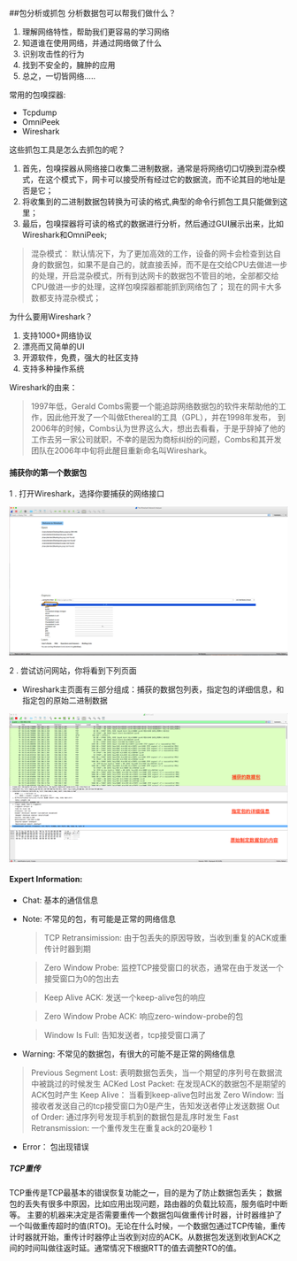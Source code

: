 ##包分析或抓包
分析数据包可以帮我们做什么？ 

1. 理解网络特性，帮助我们更容易的学习网络
2. 知道谁在使用网络，并通过网络做了什么
3. 识别攻击性的行为
4. 找到不安全的，臃肿的应用
5. 总之，一切皆网络.....

常用的包嗅探器:

* Tcpdump
* OmniPeek
* Wireshark

这些抓包工具是怎么去抓包的呢？

1. 首先，包嗅探器从网络接口收集二进制数据，通常是将网络切口切换到混杂模式，在这个模式下，网卡可以接受所有经过它的数据流，而不论其目的地址是否是它；
2. 将收集到的二进制数据包转换为可读的格式,典型的命令行抓包工具只能做到这里；
3. 最后，包嗅探器将可读的格式的数据进行分析，然后通过GUI展示出来，比如Wireshark和OmniPeek;

>混杂模式： 默认情况下，为了更加高效的工作，设备的网卡会检查到达自身的数据包，如果不是自己的，就直接丢掉，而不是在交给CPU去做进一步的处理，开启混杂模式，所有到达网卡的数据包不管目的地，全部都交给CPU做进一步的处理，这样包嗅探器都能抓到网络包了；
>现在的网卡大多数都支持混杂模式；


为什么要用Wireshark？

1. 支持1000+网络协议
2. 漂亮而又简单的UI
3. 开源软件，免费，强大的社区支持
4. 支持多种操作系统

 
Wireshark的由来：

> 1997年低，Gerald Combs需要一个能追踪网络数据包的软件来帮助他的工作，因此他开发了一个叫做Ethereal的工具（GPL），并在1998年发布， 到2006年的时候，Combs认为世界这么大，想出去看看，于是乎辞掉了他的工作去另一家公司就职，不幸的是因为商标纠纷的问题，Combs和其开发团队在2006年中旬将此醒目重新命名叫Wireshark。


#### 捕获你的第一个数据包

1 . 打开Wireshark，选择你要捕获的网络接口

![](https://raw.githubusercontent.com/oaas/wireshark/master/nic_chose.png)


2 . 尝试访问网站，你将看到下列页面

   * Wireshark主页面有三部分组成：捕获的数据包列表，指定包的详细信息，和指定包的原始二进制数据

![](https://raw.githubusercontent.com/oaas/wireshark/master/main_window.png)


#### Expert Information:

* Chat: 基本的通信信息
* Note: 不常见的包，有可能是正常的网络信息
  
  >TCP Retransimission: 由于包丢失的原因导致，当收到重复的ACK或重传计时器到期
  
  >Zero Window Probe: 监控TCP接受窗口的状态，通常在由于发送一个接受窗口为0的包出去
  
  >Keep Alive ACK: 发送一个keep-alive包的响应
  
  >Zero Window Probe ACK: 响应zero-window-probe的包
  
  >Window Is Full: 告知发送者，tcp接受窗口满了
  
  
   
* Warning: 不常见的数据包，有很大的可能不是正常的网络信息

>Previous Segment Lost: 表明数据包丢失，当一个期望的序列号在数据流中被跳过的时候发生
>ACKed Lost Packet: 在发现ACK的数据包不是期望的ACK包时产生
>Keep Alive： 当看到keep-alive包时出发
>Zero Window: 当接收者发送自己的tcp接受窗口为0是产生，告知发送者停止发送数据
>Out of Order: 通过序列号发现手机到的数据包是乱序时发生
>Fast Retransmission: 一个重传发生在重复ack的20毫秒 1
* Error： 包出现错误


##### TCP重传
TCP重传是TCP最基本的错误恢复功能之一，目的是为了防止数据包丢失；
数据包的丢失有很多中原因，比如应用出现问题，路由器的负载比较高，服务临时中断等。
主要的机器来决定是否需要重传一个数据包叫做重传计时器，计时器维护了一个叫做重传超时的值(RTO)。无论在什么时候，一个数据包通过TCP传输，重传计时器就开始，重传计时器停止当收到对应的ACK。从数据包发送到收到ACK之间的时间叫做往返时延。通常情况下根据RTT的值去调整RTO的值。
